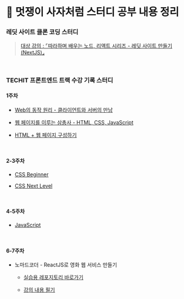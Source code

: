 # 🦁 멋쟁이 사자처럼 스터디 공부 내용 정리

### 레딧 사이트 클론 코딩 스터디

> <a href="https://www.inflearn.com/course/%EB%94%B0%EB%9D%BC%ED%95%98%EB%8A%94-%EB%A0%88%EB%94%A7">대상 강의 : ⌜따라하며 배우는 노드, 리액트 시리즈 - 레딧 사이트 만들기(NextJS)⌟</a>

<br/>

### TECHIT 프론트엔드 트랙 수강 기록 스터디

#### 1주차

- <a href="techit-study/week1/ch2.md">Web의 동작 원리 - 클라이언트와 서버의 만남</a>

- <a href="techit-study/week1/ch3.md">웹 페이지를 이루는 삼총사 - HTML, CSS, JavaScript</a>

- <a href="https://github.com/SangYoonLee1231/TIL/blob/main/HTML%20%26%20CSS/html_tags.md">HTML + 웹 페이지 구성하기</a>

<br/>

#### 2-3주차

- <a href="techit-study/week2/ch8.md">CSS Beginner</a>

- <a href="techit-study/week2/ch9.md">CSS Next Level</a>

<!-- - <a href="techit-study/week3/ch10.md">Chapter 10. CSS 외부 리소스 적용해보기</a> -->

<!-- - <a href=""></a> -->

<br/>

#### 4-5주차

- <a href="techit-study/week4/ch13-14.md">JavaScript</a>

<br/>

#### 6-7주차

- 노마드코더 - ReactJS로 영화 웹 서비스 만들기

  - <a href="https://github.com/SangYoonLee1231/react-for-beginners">실습용 레포지토리 바로가기</a>

  - <a href="https://github.com/SangYoonLee1231/TIL/blob/main/HufsLion-Study/week6-7/react-note.md">강의 내용 필기</a>

<br/>
